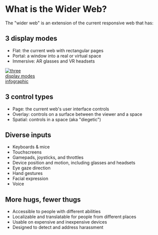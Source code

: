 # What is the Wider Web?

The "wider web" is an extension of the current responsive web that has:

## 3 display modes

- Flat: the current web with rectangular pages
- Portal: a window into a real or virtual space
- Immersive: AR glasses and VR headsets

<a href="https://potassiumes.org/images/Three-Display-Modes.jpg"><img src="https://potassiumes.org/images/Three-Display-Modes.jpg" alt="three display modes infographic" style="max-width: 100px" /></a>

## 3 control types

- Page: the current web's user interface controls
- Overlay: controls on a surface between the viewer and a space
- Spatial: controls in a space (aka "diegetic")

## Diverse inputs

- Keyboards & mice
- Touchscreens
- Gamepads, joysticks, and throttles
- Device position and motion, including glasses and headsets
- Eye gaze direction
- Hand gestures
- Facial expression
- Voice

## More hugs, fewer thugs

- Accessible to people with different abilities
- Localizable and translatable for people from different places
- Usable on expensive and inexpensive devices
- Designed to detect and address harassment
